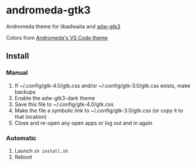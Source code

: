 # andromeda-gtk3
  Andromeda theme for libadwaita
  and [adw-gtk3](https://github.com/lassekongo83/adw-gtk3)

  Colors from [Andromeda's VS Code theme](https://github.com/EliverLara/Andromeda)

## Install
### Manual
  1. If ~/.config/gtk-4.0/gtk.css and/or ~/.config/gtk-3.0/gtk.css exists, make backups
  2. Enable the adw-gtk3-dark theme
  3. Save this file to ~/.config/gtk-4.0/gtk.css
  4. Make the file a symbolic link to ~/.config/gtk-3.0/gtk.css (or copy it to that location)
  5. Close and re-open any open apps or log out and in again

### Automatic
  1. Launch `sh install.sh`
  2. Reboot
